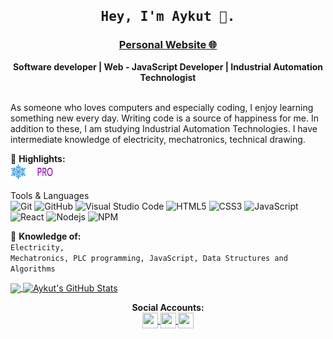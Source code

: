 <h2 align='center'><samp><strong>Hey, I'm Aykut 👋.</strong></samp></h2>
<h3 align='center'><strong><a href="http://aykut.codes" target="_blank">Personal Website 🌐</a></strong></h3>
<p align='center'><strong>Software developer | Web - JavaScript Developer | Industrial Automation Technologist</strong></p> <br>
<!-- ![Profile views](https://gpvc.arturio.dev/aykutkorkmaz1) -->
As someone who loves computers and especially coding, I enjoy learning something new every day. Writing code is a source of happiness for me. In addition to these, I am studying Industrial Automation Technologies. I have intermediate knowledge of electricity, mechatronics, technical drawing.<br>

🚩 **Highlights:** <br>
<a><img src='https://raw.githubusercontent.com/acervenky/animated-github-badges/master/assets/acbadge.gif' width='25' height='25'/></a> 
<a><img src='https://raw.githubusercontent.com/acervenky/animated-github-badges/master/assets/pro.gif' width='25' height='25'/></a> 

Tools & Languages <br>
![Git](https://img.shields.io/badge/-Git-000000?style=flat&logo=git&logoColor=F05032&labelColor=ffffff)
![GitHub](https://img.shields.io/badge/-GitHub-000000?style=flat&logo=github&logoColor=000000&labelColor=ffffff)
![Visual Studio Code](https://img.shields.io/badge/-VSCode-000000?style=flat&logo=visual-studio-code&labelColor=007ACC)
![HTML5](https://img.shields.io/badge/-HTML5-000000?style=flat&logo=html5&logoColor=ffffff&labelColor=E34F26)
![CSS3](https://img.shields.io/badge/-CSS3-000000?style=flat&logo=css3&logoColor=ffffff&labelColor=1572B6) 
![JavaScript](https://img.shields.io/badge/-JavaScript-000000?style=flat&logo=javascript)
![React](https://img.shields.io/badge/-React-000000?style=flat&logo=react)
![Nodejs](https://img.shields.io/badge/-Nodejs-000000?style=flat&logo=Node.js)
![NPM](https://img.shields.io/badge/-NPM-000000?style=flat&logo=npm&labelColor=ffffff)

🤔 **Knowledge of:**<br>
<code>Electricity, Mechatronics, PLC programming, JavaScript, Data Structures and Algorithms</code>

<a href="https://github.com/aykutkorkmaz1">
  <img align="center" src="https://github-readme-stats.vercel.app/api/top-langs/?username=aykutkorkmaz1&hide=java,html&theme=chartreuse-dark" />
</a>
<a href="https://github.com/aykutkorkmaz1">
  <img align="center" src="https://github-readme-stats.vercel.app/api?username=aykutkorkmaz1&show_icons=true&line_height=27&count_private=true&theme=chartreuse-dark" alt="Aykut's GitHub Stats" />
</a>
<br>

<p align="center"><strong>Social Accounts:</strong> <br>
<a href="https://www.linkedin.com/in/aykutkorkmazx/">
    <img align="center" src="https://img.shields.io/badge/LinkedIn-blue?style=flat&logo=linkedin&labelColor=blue" width='25' height='25'/>
</a>
<a href="https://twitter.com/AykutKorkmazX">
    <img align="center" src="https://img.shields.io/badge/Twitter-blue?style=flat&logo=twitter&labelColor=blue" width='25' height='25'/>
</a>
<a href="https://www.facebook.com/aykutkorkmazX">
    <img align="center" src="https://img.shields.io/badge/Facebook-informational?style=flat&logo=facebook&labelColor=blue" width='25' height='25'/>
</a>
</p>